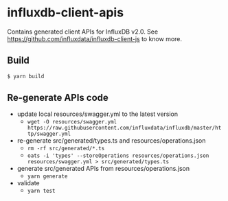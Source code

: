 # influxdb-client-apis

Contains generated client APIs for InfluxDB v2.0. See https://github.com/influxdata/influxdb-client-js to know more.

## Build

```bash
$ yarn build
```

## Re-generate APIs code

- update local resources/swagger.yml to the latest version
  - `wget -O resources/swagger.yml https://raw.githubusercontent.com/influxdata/influxdb/master/http/swagger.yml`
- re-generate src/generated/types.ts and resources/operations.json
  - `rm -rf src/generated/*.ts`
  - `oats -i 'types' --storeOperations resources/operations.json resources/swagger.yml > src/generated/types.ts`
- generate src/generated APIs from resources/operations.json
  - `yarn generate`
- validate
  - `yarn test`
